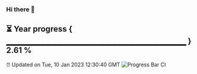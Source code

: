 ### Hi there 👋
⏳ Year progress { ▁▁▁▁▁▁▁▁▁▁▁▁▁▁▁▁▁▁▁▁▁▁▁▁▁▁▁▁▁▁ } 2.61 %
---
⏰ Updated on Tue, 10 Jan 2023 12:30:40 GMT
![Progress Bar CI](https://github.com/liununu/liununu/workflows/Progress%20Bar%20CI/badge.svg)
